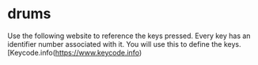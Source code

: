 # drums

Use the following website to reference the keys pressed. Every key has an identifier number associated with it. You will use this to define the keys.<br />[Keycode.info(https://www.keycode.info)

